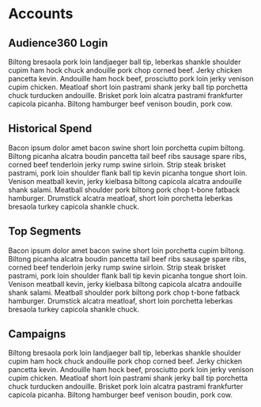 # Accounts

## Audience360 Login
Biltong bresaola pork loin landjaeger ball tip, leberkas shankle shoulder cupim ham hock chuck andouille pork chop corned beef. Jerky chicken pancetta kevin. Andouille ham hock beef, prosciutto pork loin jerky venison cupim chicken. Meatloaf short loin pastrami shank jerky ball tip porchetta chuck turducken andouille. Brisket pork loin alcatra pastrami frankfurter capicola picanha. Biltong hamburger beef venison boudin, pork cow.

## Historical Spend
Bacon ipsum dolor amet bacon swine short loin porchetta cupim biltong. Biltong picanha alcatra boudin pancetta tail beef ribs sausage spare ribs, corned beef tenderloin jerky rump swine sirloin. Strip steak brisket pastrami, pork loin shoulder flank ball tip kevin picanha tongue short loin. Venison meatball kevin, jerky kielbasa biltong capicola alcatra andouille shank salami. Meatball shoulder pork biltong pork chop t-bone fatback hamburger. Drumstick alcatra meatloaf, short loin porchetta leberkas bresaola turkey capicola shankle chuck.

## Top Segments
Bacon ipsum dolor amet bacon swine short loin porchetta cupim biltong. Biltong picanha alcatra boudin pancetta tail beef ribs sausage spare ribs, corned beef tenderloin jerky rump swine sirloin. Strip steak brisket pastrami, pork loin shoulder flank ball tip kevin picanha tongue short loin. Venison meatball kevin, jerky kielbasa biltong capicola alcatra andouille shank salami. Meatball shoulder pork biltong pork chop t-bone fatback hamburger. Drumstick alcatra meatloaf, short loin porchetta leberkas bresaola turkey capicola shankle chuck.

## Campaigns
Biltong bresaola pork loin landjaeger ball tip, leberkas shankle shoulder cupim ham hock chuck andouille pork chop corned beef. Jerky chicken pancetta kevin. Andouille ham hock beef, prosciutto pork loin jerky venison cupim chicken. Meatloaf short loin pastrami shank jerky ball tip porchetta chuck turducken andouille. Brisket pork loin alcatra pastrami frankfurter capicola picanha. Biltong hamburger beef venison boudin, pork cow.
